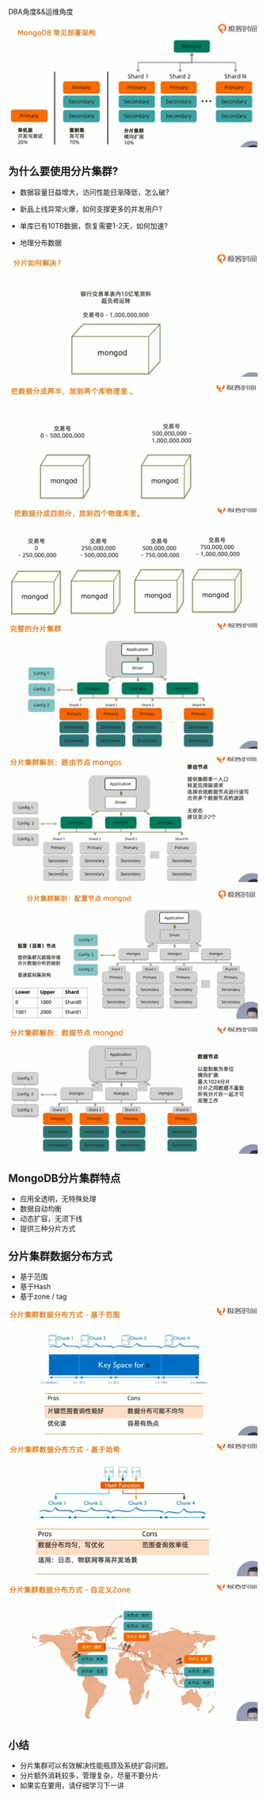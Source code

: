 DBA角度&&运维角度

![1646717071389](README/1646717071389.png)

## 为什么要使用分片集群?



- 数据容量日益增大，访问性能日渐降低，怎么破?

- 新品上线异常火爆，如何支撑更多的并发用户?

- 单库已有10TB数据，恢复需要1-2天，如何加速?

- 地理分布数据

  

![1646717335302](README/1646717335302.png)

![1646717378033](README/1646717378033.png)

![1646717386827](README/1646717386827.png)

![1646717425835](README/1646717425835.png)

![1646717452339](README/1646717452339.png)

![1646717526236](README/1646717526236.png)

![1646717607628](README/1646717607628.png)

## MongoDB分片集群特点
- 应用全透明，无特殊处理
- 数据自动均衡
- 动态扩容，无须下线
- 提供三种分片方式

## 分片集群数据分布方式
- 基于范围
- 基于Hash
- 基于zone / tag

![1646717717733](README/1646717717733.png)

![1646717798073](README/1646717798073.png)

![1646717847432](README/1646717847432.png)

## 小结
- 分片集群可以有效解决性能瓶颈及系统扩容问题。
- 分片额外消耗较多，管理复杂，尽量不要分片·
- 如果实在要用，请仔细学习下一讲